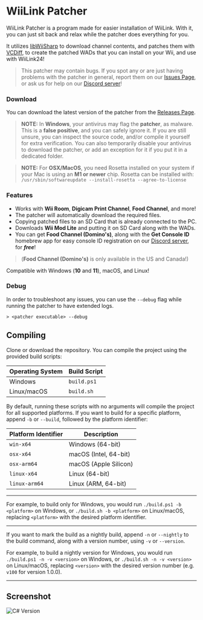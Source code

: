 # WiiLink Patcher

WiiLink Patcher is a program made for easier installation of WiiLink. With it, you can just sit back and relax while the patcher does everything for you.

It utilizes [libWiiSharp](https://github.com/WiiDatabase/libWiiSharp) to download channel contents, and patches them with [VCDiff](https://github.com/SnowflakePowered/vcdiff), to create the patched WADs that you can install on your Wii, and use with WiiLink24!

>This patcher may contain bugs. If you spot any or are just having problems with the patcher in general, report them on our [Issues Page](https://github.com/WiiLink24/WiiLink24-Patcher/issues), or ask us for help on our [Discord server](https://discord.gg/wiilink)!

### Download
You can download the latest version of the patcher from the [Releases Page](https://github.com/WiiLink24/WiiLink24-Patcher/releases).

>**NOTE:** In **Windows**, your antivirus may flag the **patcher**, as malware. This is a **false positive**, and you can safely ignore it. If you are still unsure, you can inspect the source code, and/or compile it yourself for extra verification. You can also temporarily disable your antivirus to download the patcher, or add an exception for it if you put it in a dedicated folder.

>**NOTE:** For **OSX/MacOS**, you need Rosetta installed on your system if your Mac is using an **M1 or newer** chip. Rosetta can be installed with:
>`/usr/sbin/softwareupdate --install-rosetta --agree-to-license`

### Features
* Works with **Wii Room**, **Digicam Print Channel**, **Food Channel**, and more!
* The patcher will automatically download the required files.
* Copying patched files to an SD Card that is already connected to the PC.
* Downloads **Wii Mod Lite** and putting it on SD Card along with the WADs.
* You can get **Food Channel (Domino's)**, along with the **Get Console ID** homebrew app for easy console ID registration on our [Discord server](https://discord.gg/wiilink), for ***free***!

>(**Food Channel (Domino's)** is only available in the US and Canada!)

Compatible with Windows (**10** and **11**), macOS, and Linux!

### Debug
In order to troubleshoot any issues, you can use the `--debug` flag while running the patcher to have extended logs.
```
> <patcher executable> --debug
```

## Compiling

Clone or download the repository. You can compile the project using the provided build scripts:

| Operating System | Build Script |
| --- | --- |
| Windows | `build.ps1` |
| Linux/macOS | `build.sh` |

By default, running these scripts with no arguments will compile the project for all supported platforms. If you want to build for a specific platform, append `-b` or `--build`, followed by the platform identifier:

| Platform Identifier | Description |
| --- | --- |
| `win-x64` | Windows (64-bit) |
| `osx-x64` | macOS (Intel, 64-bit) |
| `osx-arm64` | macOS (Apple Silicon) |
| `linux-x64` | Linux (64-bit) |
| `linux-arm64` | Linux (ARM, 64-bit) |

---

For example, to build only for Windows, you would run `./build.ps1 -b <platform>` on Windows, or `./build.sh -b <platform>` on Linux/macOS, replacing `<platform>` with the desired platform identifier.

---

If you want to mark the build as a nightly build, append `-n` or `--nightly` to the build command, along with a version number, using `-v` or `--version`.

For example, to build a nightly version for Windows, you would run `./build.ps1 -n -v <version>` on Windows, or `./build.sh -n -v <version>` on Linux/macOS, replacing `<version>` with the desired version number (e.g. `v100` for version 1.0.0).

---

## Screenshot
![C# Version](https://i.imgur.com/DlH8c0V.png)
